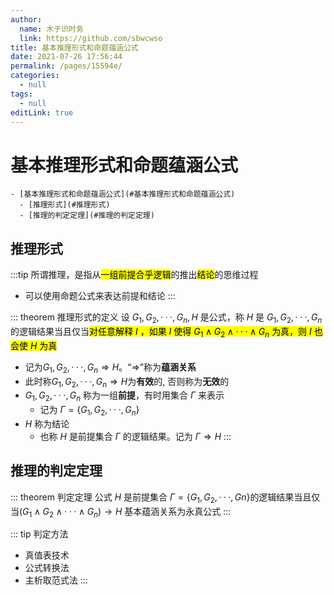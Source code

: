 ```yaml
---
author: 
  name: 木子识时务
  link: https://github.com/sbwcwso
title: 基本推理形式和命题蕴涵公式
date: 2021-07-26 17:56:44
permalink: /pages/15594e/
categories: 
  - null
tags: 
  - null
editLink: true
---
```


# 基本推理形式和命题蕴涵公式


```markmap
- [基本推理形式和命题蕴涵公式](#基本推理形式和命题蕴涵公式)
  - [推理形式](#推理形式)
  - [推理的判定定理](#推理的判定定理)
```

## 推理形式

:::tip 所谓推理，是指从<mark class='c1'>一组前提</mark><mark class='c2'>合乎逻辑</mark>的推出<mark class='c3'>结论</mark>的思维过程
  * 可以使用命题公式来表达前提和结论
:::

::: theorem 推理形式的定义
设 $G_1,G_2,···, G_n , H$ 是公式，称 $H$ 是 $G_1,G_2,···, G_n$ 的逻辑结果当且仅当<mark class='c3'>对任意解释 $I$ ，如果 $I$ 使得 $G_1∧G_2∧···∧ G_n$ 为真，则 $I$ 也会使 $H$ 为真</mark>
  * 记为$G_1,G_2,···,G_n⇒H$。“$⇒$”称为**蕴涵关系**
  * 此时称$G_1,G_2,···,G_n⇒H$为**有效**的, 否则称为**无效**的
  * $G_1,G_2,···,G_n$ 称为一组**前提**，有时用集合 $\Gamma$ 来表示
    * 记为 $\Gamma = \{G_1 , G_2 , · · · , G_n\}$
  * $H$ 称为结论
    * 也称 $H$ 是前提集合 $\Gamma$ 的逻辑结果。记为 $\Gamma ⇒ H$
:::

## 推理的判定定理

::: theorem 判定定理
公式 $H$ 是前提集合 $\Gamma=\{G_1,G_2,···,Gn\}$的逻辑结果当且仅当$(G_1∧G_2∧···∧G_n)→ H$ 基本蕴涵关系为永真公式
:::

::: tip 判定方法
* 真值表技术
* 公式转换法
* 主析取范式法
:::

